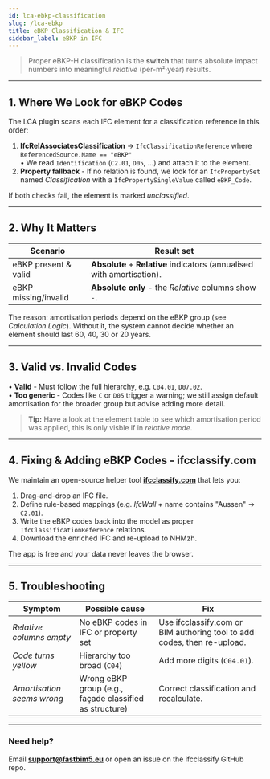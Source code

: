 ```yaml
---
id: lca-ebkp-classification
slug: /lca-ebkp
title: eBKP Classification & IFC
sidebar_label: eBKP in IFC
---
```


> Proper eBKP-H classification is the **switch** that turns absolute impact numbers into meaningful *relative* (per-m²·year) results.

---

## 1. Where We Look for eBKP Codes

The LCA plugin scans each IFC element for a classification reference in this order:

1. **IfcRelAssociatesClassification** → `IfcClassificationReference` where `ReferencedSource.Name == "eBKP"`  
   • We read `Identification` (`C2.01`, `D05`, …) and attach it to the element.
2. **Property fallback** - If no relation is found, we look for an `IfcPropertySet` named *Classification* with a `IfcPropertySingleValue` called `eBKP_Code`.

If both checks fail, the element is marked *unclassified*.

---

## 2. Why It Matters

| Scenario | Result set |
|----------|------------|
| eBKP present & valid | **Absolute** + **Relative** indicators (annualised with amortisation). |
| eBKP missing/invalid | **Absolute only** - the *Relative* columns show `-`. |

The reason: amortisation periods depend on the eBKP group (see *Calculation Logic*). Without it, the system cannot decide whether an element should last 60, 40, 30 or 20 years.

---

## 3. Valid vs. Invalid Codes

• **Valid** - Must follow the full hierarchy, e.g. `C04.01`, `D07.02`.  
• **Too generic** - Codes like `C` or `D05` trigger a warning; we still assign default amortisation for the broader group but advise adding more detail.

> **Tip:** Have a look at the element table to see which amortisation period was applied, this is only visble if in *relative mode*.

---
## 4. Fixing & Adding eBKP Codes - ifcclassify.com

We maintain an open-source helper tool **[ifcclassify.com](https://ifcclassify.com/)** that lets you:

1. Drag-and-drop an IFC file.  
2. Define rule-based mappings (e.g. *IfcWall* + name contains "Aussen" → `C2.01`).  
3. Write the eBKP codes back into the model as proper `IfcClassificationReference` relations.  
4. Download the enriched IFC and re-upload to NHMzh.

The app is free and your data never leaves the browser.

---

## 5. Troubleshooting

| Symptom | Possible cause | Fix |
|---------|----------------|-----|
| *Relative columns empty* | No eBKP codes in IFC or property set | Use ifcclassify.com or BIM authoring tool to add codes, then re-upload. |
| *Code turns yellow* | Hierarchy too broad (`C04`) | Add more digits (`C04.01`). |
| *Amortisation seems wrong* | Wrong eBKP group (e.g., façade classified as structure) | Correct classification and recalculate. |

---

### Need help?
Email **support@fastbim5.eu** or open an issue on the ifcclassify GitHub repo. 